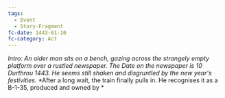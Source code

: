 ```yaml
---
tags:
  - Event
  - Story-Fragment
fc-date: 1443-01-10
fc-category: Act
---
```

*Intro: An older man sits on a bench, gazing across the strangely empty platform over a rustled newspaper.*
*The Date on the newspaper is 10 Durthrou 1443. He seems still shaken and disgruntled by the new year's festivities.*
*After a long wait, the train finally pulls in. He recognises it as a B-1-35, produced and owned by *